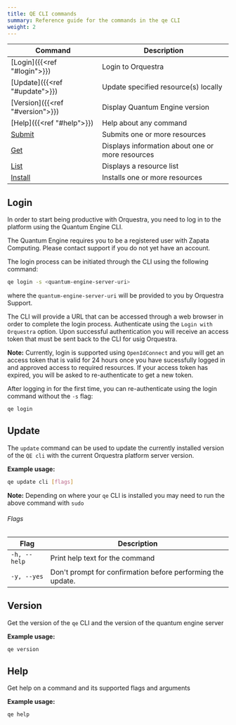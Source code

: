 ```yaml
---
title: QE CLI commands
summary: Reference guide for the commands in the qe CLI
weight: 2
---
```



|  Command | Description | 
|----------|-------------|
| [Login]({{<ref "#login">}}) | Login to Orquestra  |
| [Update]({{<ref "#update">}}) | Update specified resource(s) locally |
| [Version]({{<ref "#version">}}) |  Display Quantum Engine version |
| [Help]({{<ref "#help">}}) |  Help about any command  |
| [Submit](../submit/) | Submits one or more resources |
| [Get](../get/) | Displays information about one or more resources |
| [List](../list/) |  Displays a resource list  |
| [Install](../install/) | Installs one or more resources |

## Login

In order to start being productive with Orquestra, you need to log in to the platform using the Quantum Engine CLI.

The Quantum Engine requires you to be a registered user with Zapata Computing. Please contact support if you do not yet have an account.

The login process can be initiated through the CLI using the following command: 

```Bash
qe login -s <quantum-engine-server-uri>
```

where the `quantum-engine-server-uri` will be provided to you by Orquestra Support.

The CLI will provide a URL that can be accessed through a web browser in order to complete the login process. 
Authenticate using the `Login with Orquestra` option.
Upon successful authentication you will receive an access token that must be sent back to the CLI for usig Orquestra.

**Note:** Currently, login is supported using `OpenIdConnect` and you will get an access token that is valid for 24 hours once you have sucessfully logged in and approved access to required resources.
          If your access token has expired, you will be asked to re-authenticate to get a new token.

After logging in for the first time, you can re-authenticate using the login command without the `-s` flag: 

```Bash
qe login
```

## Update 

The `update` command can be used to update the currently installed version of the `QE cli` with the current Orquestra platform server version.

**Example usage:**
```Bash
qe update cli [flags]
```

**Note:** Depending on where your `qe` CLI is installed you may need to run the above command with `sudo`

###### Flags 

| Flag | Description |
| -----|-------------|
| `-h, --help`  |  Print help text for the command |
| `-y, --yes`   |  Don't prompt for confirmation before performing the update.|


## Version
Get the version of the `qe` CLI and the version of the quantum engine server

**Example usage:**
```Bash
qe version
```

## Help
Get help on a command and its supported flags and arguments

**Example usage:**
```Bash
qe help
```

